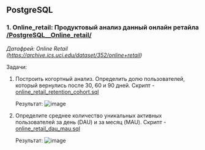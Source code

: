 ## PostgreSQL

### **1. Online_retail: Продуктовый анализ данный онлайн ретайла** [/PostgreSQL__Online_retail/](https://github.com/maxbelokur/Maks-Belokur_Portfolio/tree/main/PostgreSQL__Online_retail)
_Датафрей: Online Retail (https://archive.ics.uci.edu/dataset/352/online+retail)_

Задачи:
1. Построить когортный анализ. Определить долю пользователей, который вернулись после 30, 60 и 90 дней.
    Скрипт - [online_retail_retention_cohort.sql](https://github.com/maxbelokur/Maks-Belokur_Portfolio/blob/main/PostgreSQL__Online_retail/online_retail_retention_cohort.sql)

    Результат:
    ![image](https://github.com/user-attachments/assets/6fd9bde1-c94e-422d-abd1-96776792008b)


2. Определите среднее количество уникальных активных пользователей за день (DAU) и за месяц (MAU).
    Скрипт - [online_retail_dau_mau.sql](https://github.com/maxbelokur/Maks-Belokur_Portfolio/blob/main/PostgreSQL__Online_retail/online_retail_dau_mau.sql)

    Результат:
   ![image](https://github.com/user-attachments/assets/449aa360-dbd0-4d29-bce4-b69cea8f03d1)

   
